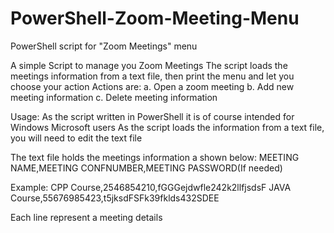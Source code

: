 # PowerShell-Zoom-Meeting-Menu
PowerShell script for "Zoom Meetings" menu

A simple Script to manage you Zoom Meetings 
The script loads the meetings information from a text file, then print the menu and let you choose your action
Actions are: 
  a. Open a zoom meeting
  b. Add new meeting information
  c. Delete meeting information



Usage:
  As the script written in PowerShell it is of course intended for Windows Microsoft users
  As the script loads the information from a text file, you will need to edit the text file
  
  
The text file holds the meetings information a shown below:
MEETING NAME,MEETING CONFNUMBER,MEETING PASSWORD(If needed)

Example:
CPP Course,2546854210,fGGGejdwfle242k2llfjsdsF
JAVA Course,55676985423,t5jksdFSFk39fklds432SDEE

Each line represent a meeting details
